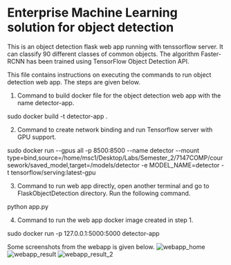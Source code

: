 # Enterprise Machine Learning solution for object detection
This is an object detection flask web app running with tenssorflow server. It can classify 90 different classes of common objects. The algorithm Faster-RCNN has been trained using TensorFlow Object Detection API.

This file contains instructions on executing the commands to run object detection web app. 
The steps are given below.

1. Command to build docker file for the object detection web app with the name detector-app.

sudo docker build -t detector-app .

2. Command to create network binding and run Tensorflow server with GPU support.

sudo docker run --gpus all -p 8500:8500 --name detector --mount type=bind,source=/home/msc1/Desktop/Labs/Semester_2/7147COMP/coursework/saved_model,target=/models/detector -e MODEL_NAME=detector -t tensorflow/serving:latest-gpu

3. Command to run web app directly, open another terminal and go to FlaskObjectDetection directory. Run the following command.

python app.py

4. Command to run the web app docker image created in step 1.

sudo docker run -p 127.0.0.1:5000:5000 detector-app

Some screenshots from the webapp is given below.
![webapp_home](https://user-images.githubusercontent.com/30217266/194730227-bceb3669-e0ac-4c5d-8d71-ef3d4d662599.png)
![webapp_result](https://user-images.githubusercontent.com/30217266/194730229-cf318dac-58b7-4296-a451-5035977ec9b6.png)
![webapp_result_2](https://user-images.githubusercontent.com/30217266/194730232-0c80106c-ef82-4026-9eb1-8509b15451a2.png)
